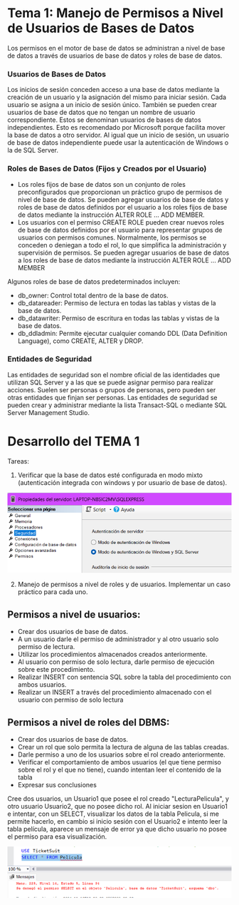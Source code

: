 # Tema 1: Manejo de Permisos a Nivel de Usuarios de Bases de Datos
Los permisos en el motor de base de datos se administran a nivel de base de datos a través de usuarios de base de datos y roles de base de datos.

### Usuarios de Bases de Datos

Los inicios de sesión conceden acceso a una base de datos mediante la creación de un usuario y la asignación del mismo para iniciar sesión. Cada usuario se asigna a un inicio de sesión único. 
También se pueden crear usuarios de base de datos que no tengan un nombre de usuario correspondiente. Estos se denominan usuarios de bases de datos independientes. Esto es recomendado por Microsoft porque facilita mover la base de datos a otro servidor. Al igual que un inicio de sesión, un usuario de base de datos independiente puede usar la autenticación de Windows o la de SQL Server.

### Roles de Bases de Datos (Fijos y Creados por el Usuario)
- Los roles fijos de base de datos son un conjunto de roles preconfigurados que proporcionan un práctico grupo de permisos de nivel de base de datos. Se pueden agregar usuarios de base de datos y roles de base de datos definidos por el usuario a los roles fijos de base de datos mediante la instrucción ALTER ROLE ... ADD MEMBER.
- Los usuarios con el permiso CREATE ROLE pueden crear nuevos roles de base de datos definidos por el usuario para representar grupos de usuarios con permisos comunes. Normalmente, los permisos se conceden o deniegan a todo el rol, lo que simplifica la administración y supervisión de permisos. Se pueden agregar usuarios de base de datos a los roles de base de datos mediante la instrucción ALTER ROLE ... ADD MEMBER
  
Algunos roles de base de datos predeterminados incluyen:
- db_owner: Control total dentro de la base de datos.
- db_datareader: Permiso de lectura en todas las tablas y vistas de la base de datos.
- db_datawriter: Permiso de escritura en todas las tablas y vistas de la base de datos.
- db_ddladmin: Permite ejecutar cualquier comando DDL (Data Definition Language), como CREATE, ALTER y DROP.

### Entidades de Seguridad 
Las entidades de seguridad son el nombre oficial de las identidades que utilizan SQL Server y a las que se puede asignar permiso para realizar acciones. Suelen ser personas o grupos de personas, pero pueden ser otras entidades que finjan ser personas. 
Las entidades de seguridad se pueden crear y administrar mediante la lista Transact-SQL o mediante SQL Server Management Studio.

# Desarrollo del TEMA 1
Tareas: 
1. Verificar que la base de datos esté configurada en modo mixto (autenticación integrada con windows y por usuario de base de datos).

![configuracion_sql_modo_mixto](/script/tema01_manejo_de_permisos_a_nivel_de_usuario_de_bd/tema01_img/modo_mixto.png) 

2. Manejo de permisos a nivel de roles y de usuarios. Implementar un caso práctico para cada uno.

## Permisos a nivel de usuarios:
- Crear dos usuarios de base de datos.
- A un usuario darle el permiso de administrador y al otro usuario solo permiso de lectura.
- Utilizar los procedimientos almacenados creados anteriormente.
- Al usuario con permiso de solo lectura, darle permiso de ejecución sobre este procedimiento. 
- Realizar INSERT con sentencia SQL sobre la tabla del procedimiento con ambos usuarios.
- Realizar un INSERT a través del procedimiento almacenado con el usuario con permiso de solo lectura

## Permisos a nivel de roles del DBMS:
- Crear dos usuarios de base de datos.
- Crear un rol que solo permita la lectura de alguna de las tablas creadas.
- Darle permiso a uno de los usuarios sobre el rol creado anteriormente.
- Verificar el comportamiento de ambos usuarios (el que tiene permiso sobre el rol y el que no tiene), cuando intentan leer el contenido de la tabla
- Expresar sus conclusiones

  
Cree dos usuarios, un Usuario1 que posee el rol creado "LecturaPelicula", y otro usuario Usuario2, que no posee dicho rol.
Al iniciar sesion en Usuario1 e intentar, con un SELECT, visualizar los datos de la tabla Pelicula, si me permite hacerlo, en cambio si inicio sesión con el Usuario2
e intento leer la tabla película, aparece un mensaje de error ya que dicho usuario no posee el permiso para esa visualización.


  ![rol_lectura_asignado](/script/tema01_manejo_de_permisos_a_nivel_de_usuario_de_bd/tema01_img/rol_lectura.png)





